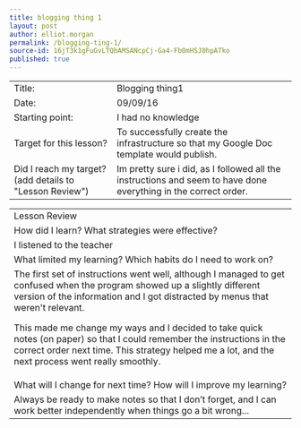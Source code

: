 ```yaml
---
title: blogging thing 1
layout: post
author: elliot.morgan
permalink: /blogging-ting-1/
source-id: 16jT3k1gFuGvLTQbAMSANcpCj-Ga4-Fb0mHSJ0hpATko
published: true
---
```

<table>
  <tr>
    <td>Title:</td>
    <td>Blogging thing1</td>
  </tr>
  <tr>
    <td>Date:</td>
    <td>09/09/16</td>
  </tr>
  <tr>
    <td>Starting point:</td>
    <td>I had no knowledge</td>
  </tr>
  <tr>
    <td>Target for this lesson?</td>
    <td>To successfully create the infrastructure so that my Google Doc template would publish.</td>
  </tr>
  <tr>
    <td>Did I reach my target? 
(add details to "Lesson Review")</td>
    <td>Im pretty sure i did, as I followed all the instructions and seem to have done everything in the correct order.</td>
  </tr>
</table>


<table>
  <tr>
    <td>Lesson Review</td>
  </tr>
  <tr>
    <td>How did I learn? What strategies were effective? </td>
  </tr>
  <tr>
    <td>I listened to the teacher</td>
  </tr>
  <tr>
    <td>What limited my learning? Which habits do I need to work on? </td>
  </tr>
  <tr>
    <td>The first set of instructions went well, although I managed to get confused when the program showed up a slightly different version of the information and I got distracted by menus that weren't relevant.  

This made me change my ways and I decided to take quick notes (on paper) so that I could remember the instructions in the correct order next time.  This strategy helped me a lot, and the next process went really smoothly.</td>
  </tr>
  <tr>
    <td>What will I change for next time? How will I improve my learning?</td>
  </tr>
  <tr>
    <td>Always be ready to make notes so that I don’t forget, and I can work better independently when things go a bit wrong...</td>
  </tr>
</table>


